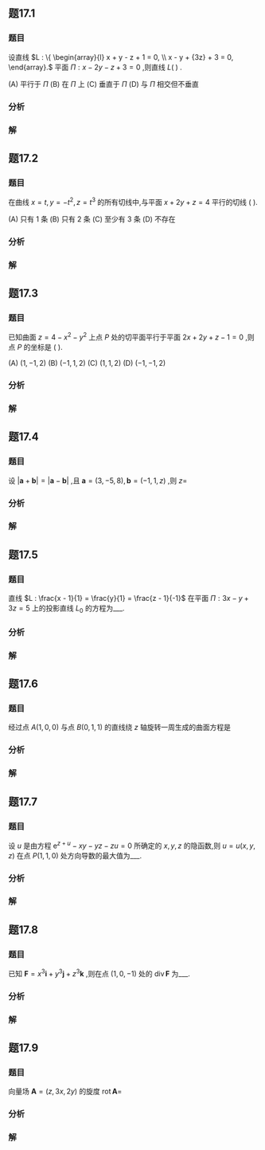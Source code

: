 
## 题17.1
### 题目
设直线 $L : \{  \begin{array}{l} x + y - z + 1 = 0, \\  x - y + {3z} + 3 = 0, \end{array}.$ 平面 $\Pi  : x - {2y} - z + 3 = 0$ ,则直线 $L( \;)$ .

(A) 平行于 $\Pi$ (B) 在 $\Pi$ 上 (C) 垂直于 $\Pi$ (D) 与 $\Pi$ 相交但不垂直
### 分析

### 解

## 题17.2
### 题目
在曲线 $x = t, y =  - {t}^{2}, z = {t}^{3}$ 的所有切线中,与平面 $x + {2y} + z = 4$ 平行的切线 ( ).

(A) 只有 1 条 (B) 只有 2 条 (C) 至少有 3 条 (D) 不存在
### 分析

### 解

## 题17.3
### 题目
已知曲面 $z = 4 - {x}^{2} - {y}^{2}$ 上点 $P$ 处的切平面平行于平面 ${2x} + {2y} + z - 1 = 0$ ,则点 $P$ 的坐标是  ( ).

(A) $( {1, - 1,2})$ (B) $( {-1,1,2})$ (C) $( {1,1,2})$ (D) $( {-1, - 1,2})$
### 分析

### 解

## 题17.4
### 题目
设 $| {\mathbf{a} + \mathbf{b}}|  = | {\mathbf{a} - \mathbf{b}}|$ ,且 $\mathbf{a} = ( {3, - 5,8}) ,\mathbf{b} = ( {-1,1, z})$ ,则 $z =$
### 分析

### 解

## 题17.5
### 题目
直线 $L : \frac{x - 1}{1} = \frac{y}{1} = \frac{z - 1}{-1}$ 在平面 $\Pi  : {3x} - y + {3z} = 5$ 上的投影直线 ${L}_{0}$ 的方程为___.
### 分析

### 解

## 题17.6
### 题目
经过点 $A( {1,0,0})$ 与点 $B( {0,1,1})$ 的直线绕 $z$ 轴旋转一周生成的曲面方程是
### 分析

### 解

## 题17.7
### 题目
设 $u$ 是由方程 ${\mathrm{e}}^{z + u} - {xy} - {yz} - {zu} = 0$ 所确定的 $x, y, z$ 的隐函数,则 $u = u( {x, y, z})$ 在点  $P( {1,1,0})$ 处方向导数的最大值为___.
### 分析

### 解

## 题17.8
### 题目
已知 $\mathbf{F} = {x}^{3}\mathbf{i} + {y}^{3}\mathbf{j} + {z}^{3}\mathbf{k}$ ,则在点 $( {1,0, - 1})$ 处的 $\operatorname{div}\mathbf{F}$ 为___.
### 分析

### 解

## 题17.9
### 题目
向量场 $\mathbf{A} = ( {z,{3x},{2y}})$ 的旋度 $\operatorname{rot}\mathbf{A} =$
### 分析

### 解
